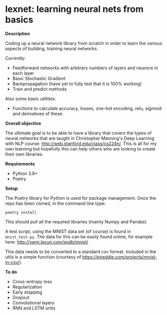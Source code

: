 # lexnet: learning neural nets from basics

**Description**

Coding up a neural network library from scratch in order to learn the various aspects of building, training neural networks.

Currently:
- Feedforward networks with arbitrary numbers of layers and neurons in each layer
- Basic Stochastic Gradient
- Backpropagation (have yet to fully test that it is 100% working)
- Train and predict methods

Also some basic utilities:
- Functions to calculate accuracy, losses, one-hot encoding, relu, sigmoid and derivatives of these.

**Overall objective**

The ultimate goal is to be able to have a library that covers the types of neural networks that are taught in Christopher Manning's Deep Learning with NLP course:
http://web.stanford.edu/class/cs224n/. This is all for my own learning but hopefully this can help others who are looking to create their own libraries.

**Requirements**

- Python 3.8+
- Poetry

**Setup**

The Poetry library for Python is used for package management. Once the repo has been cloned, in the command line type:

```poetry install```

This should pull all the required libraries (mainly Numpy and Pandas)

A test script, using the MNIST data set (of course) is found in ```mnist_test.py```. The data for this can be easily found online, for example here: http://yann.lecun.com/exdb/mnist/

This data needs to be converted to a standard csv format. Included in the utils is a simple function (courtesy of https://pjreddie.com/projects/mnist-in-csv/).

**To do**

- Cross-entropy loss
- Regularization
- Early stopping
- Dropout
- Convolutional layers
- RNN and LSTM units 